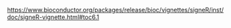 https://www.bioconductor.org/packages/release/bioc/vignettes/signeR/inst/doc/signeR-vignette.html#toc6.1